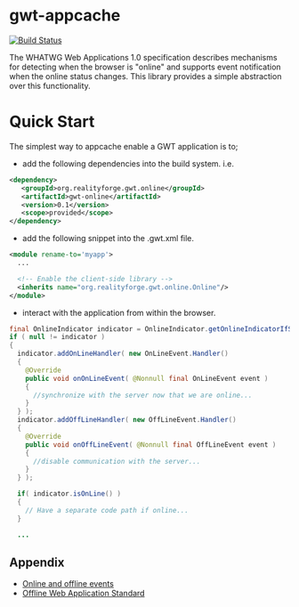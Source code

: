 gwt-appcache
============

[![Build Status](https://secure.travis-ci.org/realityforge/gwt-online.png?branch=master)](http://travis-ci.org/realityforge/gwt-online)

The WHATWG Web Applications 1.0 specification describes mechanisms
for detecting when the browser is "online" and supports event
notification when the online status changes. This library provides a
simple abstraction over this functionality.

Quick Start
===========

The simplest way to appcache enable a GWT application is to;

* add the following dependencies into the build system. i.e.

```xml
<dependency>
   <groupId>org.realityforge.gwt.online</groupId>
   <artifactId>gwt-online</artifactId>
   <version>0.1</version>
   <scope>provided</scope>
</dependency>
```

* add the following snippet into the .gwt.xml file.

```xml
<module rename-to='myapp'>
  ...

  <!-- Enable the client-side library -->
  <inherits name="org.realityforge.gwt.online.Online"/>
</module>
```

* interact with the application from within the browser.

```java
final OnlineIndicator indicator = OnlineIndicator.getOnlineIndicatorIfSupported();
if ( null != indicator )
{
  indicator.addOnLineHandler( new OnLineEvent.Handler()
  {
    @Override
    public void onOnLineEvent( @Nonnull final OnLineEvent event )
    {
      //synchronize with the server now that we are online...
    }
  } );
  indicator.addOffLineHandler( new OffLineEvent.Handler()
  {
    @Override
    public void onOffLineEvent( @Nonnull final OffLineEvent event )
    {
      //disable communication with the server...
    }
  } );

  if( indicator.isOnLine() )
  {
    // Have a separate code path if online...
  }

  ...
```

Appendix
--------

* [Online and offline events](https://developer.mozilla.org/en/docs/Online_and_offline_events)
* [Offline Web Application Standard](http://www.whatwg.org/specs/web-apps/current-work/multipage/offline.html)
